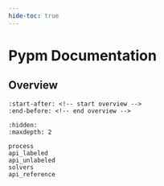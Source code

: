 ```yaml
---
hide-toc: true
---
```


# Pypm Documentation

## Overview 

```{include} ../README.md
:start-after: <!-- start overview -->
:end-before: <!-- end overview -->
```

```{toctree}
:hidden:
:maxdepth: 2

process
api_labeled
api_unlabeled
solvers
api_reference
```
